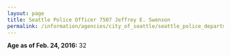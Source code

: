 ```yaml
---
layout: page
title: Seattle Police Officer 7507 Jeffrey E. Swenson
permalink: /information/agencies/city_of_seattle/seattle_police_department/copbook/7507/
---
```


**Age as of Feb. 24, 2016:** 32
